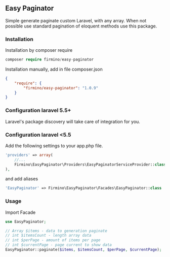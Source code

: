 ## Easy Paginator

Simple generate paginate custom Laravel, with any array.
When not possible use standard pagination of eloquent methods use this package.

### Installation

Installation by composer require

```php 
composer require firmino/easy-paginator 
```
Installation manually, add in file composer.json

```json
{
    "require": {
        "firmino/easy-paginator": "1.0.9"
    }
}
```
### Configuration laravel 5.5+

Laravel's package discovery will take care of integration for you.

### Configuration laravel <5.5

Add the following settings to your app.php file.

```php 
'providers' => array(
    //...
    Firmino\EasyPaginator\Providers\EasyPaginatorServiceProvider::class,
),
```
and add aliases
```php
'EasyPaginator' => Firmino\EasyPaginator\Facades\EasyPaginator::class
```

### Usage

Import Facade

```php
use EasyPaginator;

// Array $items - data to generation paginate
// int $itemsCount - length array data
// int $perPage - amount of items per page
// int $currentPage - page current to show data
EasyPaginator::paginate($items, $itemsCount, $perPage, $currentPage);
```
